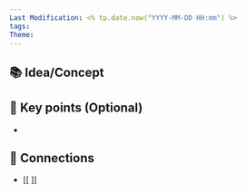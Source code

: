 ```yaml
---
Last Modification: <% tp.date.now("YYYY-MM-DD HH:mm") %>
tags: 
Theme:
---
```



## 📚 Idea/Concept 


## 📌 Key points (Optional)
- 

## 🔗 Connections
- [[ ]]
